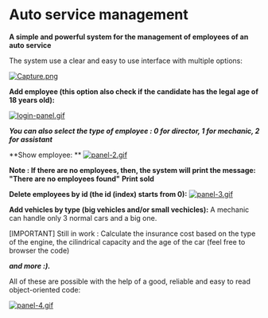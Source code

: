 # Auto service management

**A simple and powerful system for the management of employees of an auto service**

The system use a clear and easy to use interface with multiple options:

[![Capture.png](https://i.postimg.cc/TPZ4m2vG/Capture.png)](https://postimg.cc/sB4mCr20)

 **Add employee (this option also check if the candidate has the legal age of 18 years old):**

[![login-panel.gif](https://i.postimg.cc/mk6MzDKy/login-panel.gif)](https://postimg.cc/N2mLZgsK)

***You can also select the type of employee : 
0 for director, 
1 for mechanic,
2 for assistant***

**Show employee: **
[![panel-2.gif](https://i.postimg.cc/T1GGVJvR/panel-2.gif)](https://postimg.cc/gXMfdR05)

**Note : If there are no employees, then, the system will print the message: "There are no employees found"**
**Print sold**


**Delete employees by id (the id (index) starts from 0):**
[![panel-3.gif](https://i.postimg.cc/1Xz718pG/panel-3.gif)](https://postimg.cc/ft6fxTqy)

**Add vehicles by type (big vehicles and/or small vechicles):**
A mechanic can handle only 3 normal cars and a big one.

[IMPORTANT] Still in work : Calculate the insurance cost based on the type of the engine, the cilindrical capacity and the age of the car (feel free to browser the code)

***and more :).***

All of these are possible with the help of a good, reliable and easy to read object-oriented code:

[![panel-4.gif](https://i.postimg.cc/Kvtb9V8m/panel-4.gif)](https://postimg.cc/jLqB2Mf1)



